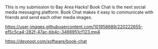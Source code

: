 This is my submission to Bay Area Hacks!
Book Chat is the next social media messaging platform. Book Chat makes it easy to communicate with friends and send each other media images.


https://user-images.githubusercontent.com/101958689/220222655-ef5c5ca4-282f-47ac-bb4c-3466951cf123.mp4


https://devpost.com/software/book-chat
